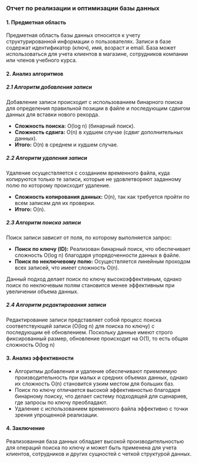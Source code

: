 ### Отчет по реализации и оптимизации базы данных

#### 1. Предметная область

Предметная область базы данных относится к учету структурированной информации о пользователях. Записи в базе содержат идентификатор (ключ), имя, возраст и email. База может использоваться для учета клиентов в магазине, сотрудников компании или членов учебного курса.

#### 2. Анализ алгоритмов

##### 2.1 Алгоритм добавления записи

Добавление записи происходит с использованием бинарного поиска для определения правильной позиции в файле и последующим сдвигом данных для вставки нового рекорда.

- **Сложность поиска:** O(log n) (бинарный поиск).
- **Сложность сдвига:** O(n) в худшем случае (сдвиг дополнительных данных).
- **Итого:** O(n) в среднем и худшем случае.

##### 2.2 Алгоритм удаления записи

Удаление осуществляется с созданием временного файла, куда копируются только те записи, которые не удовлетворяют заданному полю по которому происходит удаление.

- **Сложность копирования данных:** O(n), так как требуется пройти по всем записям для их проверки.
- **Итого:** O(n).

##### 2.3 Алгоритм поиска записи

Поиск записи зависит от поля, по которому выполняется запрос:

- **Поиск по ключу (ID):** Реализован бинарный поиск, что обеспечивает сложность O(log n) благодаря упорядоченности данных в файле.
- **Поиск по неключевому полю:** Осуществляется линейным проходом всех записей, что имеет сложность O(n).

Данный подход делает поиск по ключу высокоэффективным, однако поиск по неключевым полям становится менее эффективным при увеличении объема данных.

##### 2.4 Алгоритм редактирования записи

Редактирование записи представляет собой процесс поиска соответствующей записи (O(log n) для поиска по ключу) с последующим её обновлением. Поскольку данные имеют строго фиксированный размер, обновление происходит на O(1), то есть общяя сложность O(log n)

#### 3. Анализ эффективности

- Алгоритмы добавления и удаление обеспечивают приемлемую производительность при малых и средних объемах данных, однако их сложность O(n) становится узким местом для больших баз.
- Поиск по ключу отличается высокой эффективностью благодаря бинарному поиску, что делает систему подходящей для сценариев, где запросы по ключу преобладают.
- Удаление с использованием временного файла эффективно с точки зрения упрощенной реализации.


#### 4. Заключение

Реализованная база данных обладает высокой производительностью для операций поиска по ключу и может быть применена для учета клиентов, сотрудников и других сущностей с четкой структурой данных. 
